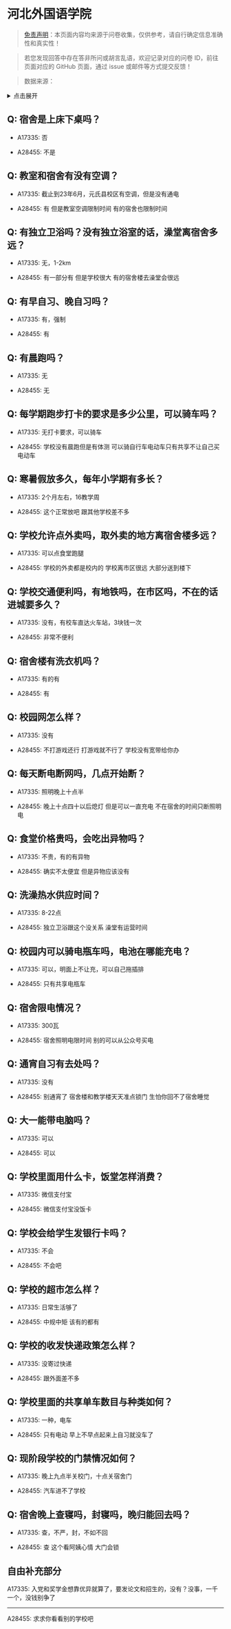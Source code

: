 # 河北外国语学院

> [免责声明](https://colleges.chat/#_3)：本页面内容均来源于问卷收集，仅供参考，请自行确定信息准确性和真实性！

> 若您发现回答中存在答非所问或胡言乱语，欢迎记录对应的问卷 ID，前往页面对应的 GitHub 页面，通过 issue 或邮件等方式提交反馈！

> 数据来源：

<details><summary>点击展开</summary>
<ul>
<li>A17335: 匿名 (2023 年 06 月)</li>
<li>A28455: 匿名 (2025 年 06 月)</li>
</ul>
</details>

## Q: 宿舍是上床下桌吗？

- A17335: 否

- A28455: 不是

## Q: 教室和宿舍有没有空调？

- A17335: 截止到23年6月，元氏县校区有空调，但是没有通电

- A28455: 有 但是教室空调限制时间 有的宿舍也限制时间

## Q: 有独立卫浴吗？没有独立浴室的话，澡堂离宿舍多远？

- A17335: 无，1-2km

- A28455: 有一部分有 但是学校很大 有的宿舍楼去澡堂会很远

## Q: 有早自习、晚自习吗？

- A17335: 有，强制

- A28455: 有

## Q: 有晨跑吗？

- A17335: 无

- A28455: 无

## Q: 每学期跑步打卡的要求是多少公里，可以骑车吗？

- A17335: 无打卡要求，可以骑车

- A28455: 学校没有晨跑但是有体测 可以骑自行车电动车只有共享不让自己买电动车

## Q: 寒暑假放多久，每年小学期有多长？

- A17335: 2个月左右，16教学周

- A28455: 这个正常放吧 跟其他学校差不多

## Q: 学校允许点外卖吗，取外卖的地方离宿舍楼多远？

- A17335: 可以点食堂跑腿

- A28455: 学校的外卖都是校内的 学校离市区很远 大部分送到楼下

## Q: 学校交通便利吗，有地铁吗，在市区吗，不在的话进城要多久？

- A17335: 没有，有校车直达火车站，3块钱一次

- A28455: 非常不便利

## Q: 宿舍楼有洗衣机吗？

- A17335: 有的有

- A28455: 有

## Q: 校园网怎么样？

- A17335: 没有

- A28455: 不打游戏还行 打游戏就不行了 学校没有宽带给你办

## Q: 每天断电断网吗，几点开始断？

- A17335: 照明晚上十点半

- A28455: 晚上十点四十以后熄灯 但是可以一直充电 不在宿舍的时间只断照明电

## Q: 食堂价格贵吗，会吃出异物吗？

- A17335: 不贵，有的有异物

- A28455: 确实不太便宜 但是异物应该没有

## Q: 洗澡热水供应时间？

- A17335: 8-22点

- A28455: 独立卫浴跟这个没关系 澡堂有运营时间

## Q: 校园内可以骑电瓶车吗，电池在哪能充电？

- A17335: 可以，明面上不让充，可以自己拖插排

- A28455: 只有共享电瓶车

## Q: 宿舍限电情况？

- A17335: 300瓦

- A28455: 宿舍照明电限时间 别的可以从公众号买电

## Q: 通宵自习有去处吗？

- A17335: 没有

- A28455: 别通宵了 宿舍楼和教学楼天天准点锁门 生怕你回不了宿舍睡觉

## Q: 大一能带电脑吗？

- A17335: 可以

- A28455: 可以

## Q: 学校里面用什么卡，饭堂怎样消费？

- A17335: 微信支付宝

- A28455: 微信支付宝没饭卡

## Q: 学校会给学生发银行卡吗？

- A17335: 不会

- A28455: 不会吧

## Q: 学校的超市怎么样？

- A17335: 日常生活够了

- A28455: 中规中矩 该有的都有

## Q: 学校的收发快递政策怎么样？

- A17335: 没寄过快递

- A28455: 跟外面差不多

## Q: 学校里面的共享单车数目与种类如何？

- A17335: 一种，电车

- A28455: 只有电动 早上不早点起来上自习就没车了

## Q: 现阶段学校的门禁情况如何？

- A17335: 晚上九点半关校门，十点关宿舍门

- A28455: 汽车进不了学校

## Q: 宿舍晚上查寝吗，封寝吗，晚归能回去吗？

- A17335: 查，不严，封，不如不回

- A28455: 查 这个看阿姨心情 大门会锁

## 自由补充部分

A17335: 入党和奖学金想靠优异就算了，要发论文和招生的，没有？没事，一千一个，没钱别争了

***

A28455: 求求你看看别的学校吧